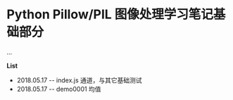 # Python Pillow/PIL 图像处理学习笔记基础部分

...


**List**

* 2018.05.17 -- index.js 通道，与其它基础测试
* 2018.05.17 -- demo0001 均值
